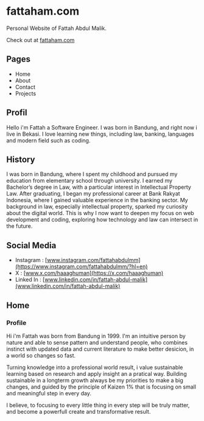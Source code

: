 # fattaham.com

Personal Website of Fattah Abdul Malik.

Check out at [fattaham.com](https://fattaham.com)

## Pages

- Home
- About
- Contact
- Projects

## Profil

Hello i'm Fattah a Software Engineer. I was born in Bandung, and right now i live in Bekasi. I love learning new things, including law, banking, languages and modern field such as coding.

## History

I was born in Bandung, where I spent my childhood and pursued my education from elementary school through university. I earned my Bachelor’s degree in Law, with a particular interest in Intellectual Property Law.
After graduating, I began my professional career at Bank Rakyat Indonesia, where I gained valuable experience in the banking sector. My background in law, especially intellectual property, sparked my curiosity about the digital world. This is why I now want to deepen my focus on web development and coding, exploring how technology and law can intersect in the future.

## Social Media

- Instagram : [www.instagram.com/fattahabdulmm](https://www.instagram.com/fattahabdulmm/?hl=en)
- X : [www.x.com/haaaghuman](https://x.com/haaaghuman)
- Linked In : [www.linkedin.com/in/fattah-abdul-malik](www.linkedin.com/in/fattah-abdul-malik)

## Home

### Profile 

Hi i'm Fattah was born from Bandung in 1999. I'm an intuitive person by nature and able to sense pattern and understand people, who combines instinct with updated data and current literature to make better desicion, in a world so changes so fast.

Turning knowledge into a professional world result, i value sustainable learning based on research and apply insight an a pratical way. Building sustainable in a longterm growth always be my priorities to make a big changes, and guided by the principle of Kaizen 1% that is focusing on small and meaningful step in every day. 

I believe, to focusing to every little thing in every step will be truly matter, and become a powerfull create and transformative result. 